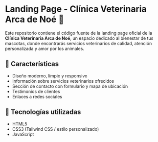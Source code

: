# Landing Page - Clínica Veterinaria Arca de Noé 🐾

Este repositorio contiene el código fuente de la landing page oficial de la **Clínica Veterinaria Arca de Noé**, un espacio dedicado al bienestar de tus mascotas, donde encontrarás servicios veterinarios de calidad, atención personalizada y amor por los animales.

## 🐾 Características

- Diseño moderno, limpio y responsivo
- Información sobre servicios veterinarios ofrecidos
- Sección de contacto con formulario y mapa de ubicación
- Testimonios de clientes
- Enlaces a redes sociales

## 🐾 Tecnologías utilizadas

- HTML5
- CSS3 (Tailwind CSS / estilo personalizado)
- JavaScript
